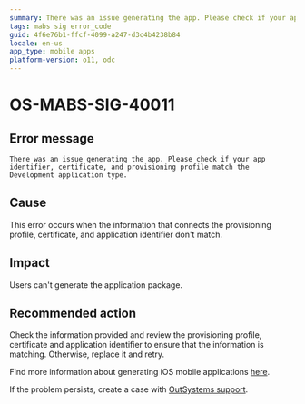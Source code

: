 ```yaml
---
summary: There was an issue generating the app. Please check if your app identifier, certificate, and provisioning profile match the Development application type.
tags: mabs sig error_code
guid: 4f6e76b1-ffcf-4099-a247-d3c4b4238b84
locale: en-us
app_type: mobile apps
platform-version: o11, odc
---
```


# OS-MABS-SIG-40011

## Error message

`There was an issue generating the app. Please check if your app identifier, certificate, and provisioning profile match the Development application type.`

## Cause

This error occurs when the information that connects the provisioning profile, certificate, and application identifier don't match.

## Impact

Users can't generate the application package.

## Recommended action

Check the information provided and review the provisioning profile, certificate and application identifier to ensure that the information is matching. Otherwise, replace it and retry.

Find more information about generating iOS mobile applications [here](https://success.outsystems.com/Documentation/11/Delivering_Mobile_Apps/Generate_and_Distribute_Your_Mobile_App/Generate_and_Publish_Your_Mobile_App_to_the_Mobile_App_Stores/Publish_Your_Mobile_iOS_Application_to_the_Apple_App_Store).

If the problem persists, create a case with [OutSystems support](https://www.outsystems.com/support/portal/open-support-case?ErrorCode=OS-MABS-SIG-40011).
